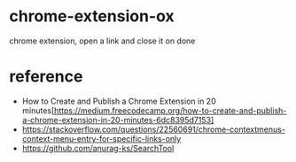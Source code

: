 # chrome-extension-ox
chrome extension, open a link and close it on done


# reference
* How to Create and Publish a Chrome Extension in 20 minutes[https://medium.freecodecamp.org/how-to-create-and-publish-a-chrome-extension-in-20-minutes-6dc8395d7153]
* https://stackoverflow.com/questions/22560691/chrome-contextmenus-context-menu-entry-for-specific-links-only
* https://github.com/anurag-ks/SearchTool
